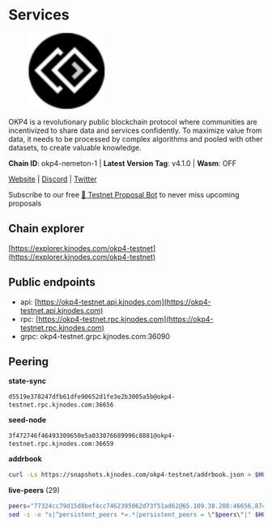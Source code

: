# Services

<figure><img src="https://raw.githubusercontent.com/kj89/cosmos-images/main/logos/okp4.png" width="150" alt=""><figcaption></figcaption></figure>

OKP4 is a revolutionary public blockchain protocol where communities are incentivized to  share data and services confidently. To maximize value from data, it needs to be processed  by complex algorithms and pooled with other datasets, to create valuable knowledge.

**Chain ID**: okp4-nemeton-1 | **Latest Version Tag**: v4.1.0 | **Wasm**: OFF

[Website](https://okp4.network) | [Discord](https://discord.gg/okp4) | [Twitter](https://twitter.com/OKP4_Protocol)



Subscribe to our free [🤖 Testnet Proposal Bot](https://t.me/kjnodes_testnet_proposal_bot) to never miss upcoming proposals


## Chain explorer
[https://explorer.kjnodes.com/okp4-testnet](https://explorer.kjnodes.com/okp4-testnet)

## Public endpoints

* api: [https://okp4-testnet.api.kjnodes.com](https://okp4-testnet.api.kjnodes.com)
* rpc: [https://okp4-testnet.rpc.kjnodes.com](https://okp4-testnet.rpc.kjnodes.com)
* grpc: okp4-testnet.grpc.kjnodes.com:36090

## Peering

**state-sync**

```text
d5519e378247dfb61dfe90652d1fe3e2b3005a5b@okp4-testnet.rpc.kjnodes.com:36656
```

**seed-node**

```text
3f472746f46493309650e5a033076689996c8881@okp4-testnet.rpc.kjnodes.com:36659
```

**addrbook**
```bash
curl -Ls https://snapshots.kjnodes.com/okp4-testnet/addrbook.json > $HOME/.okp4d/config/addrbook.json
```

**live-peers** (29)
```bash
peers="77324cc79d15d8bef4cc7462395062d73f51ad62@65.109.38.208:46656,874373b78d2cd50e716aa464bf407581d9305655@94.250.201.130:27656,61544968b65e34a59513b67613519cd37ace7ecb@161.97.151.109:26656,d5519e378247dfb61dfe90652d1fe3e2b3005a5b@65.109.68.190:36656,ead118d7cbe51cbabf5a77b69db7255512f41023@88.208.34.134:60656,7dfc61d3ac9f6da7fa9f4893bc0ffa17ef8006e6@185.111.159.139:36656,b0b56d944cf1cc569a1e77e0923e075bad94d755@141.95.145.41:28656,0521f5697fd89fc58bfbe0867525a9fe9efc12f4@65.109.154.182:38656,603828b0b21b150ece5aeee9d548a259d08348ec@65.108.224.156:26656,14f8949ab0a276d2e55c8fa6255430881978a619@185.192.96.236:26656,8cdeb85dada114c959c36bb59ce258c65ae3a09c@88.198.242.163:36656,9928d19b7663a6fa639eb7c1ee239e671edcbdb2@5.9.147.22:26616,42fbb917fca6787bc3ab774865f4bb1ef950f114@65.108.226.26:30656,44c4ad482cf8f1d9e7e18968da78bd0349fe853e@5.78.54.193:26656,854cc8b83a48ba4394c1940b57d0f42ec013e033@38.242.251.204:26656,5c2a752c9b1952dbed075c56c600c3a79b58c395@95.214.55.232:26996,e755eb8016c2f6f5303b2f8d503d9126d235e80f@138.201.35.56:26656,d1c1b729eff9afe7dfd371f190df6282c82ccfad@65.109.89.5:31656,74349a1cb9479b291866debe2042de8a2e88b850@65.108.233.109:17656,fff0a8c202befd9459ff93783a0e7756da305fe3@38.242.150.63:16656,6a66a38bdd5895ec6f1ce18b3430860a30e18e02@142.132.149.118:26656,eef77b5ae1c37f3e5809ff928c329dde906be388@65.108.133.73:21656,d1a0ff9bd7ea1ebd06bc7158f3523f5e557328be@163.172.135.127:26656,8a7605d8ae4338de5b7a0d5c70244ce05e377630@85.10.200.221:26656,643988550263605405a7968c38fd11653bf75cd0@38.242.252.104:26656,8bccab4596e8bc162763bad6597d43523e6c32f8@104.194.8.68:26656,540e0e9b33b2d87315fdf7089404671581d36e94@95.217.203.43:26656,fe8bd9375c43a7cc6ef27e62d56af341a62e67c9@95.217.202.49:30656,9755cab2585a2794453a5b396ef13b893393366f@65.108.212.224:46673"
sed -i -e "s|^persistent_peers *=.*|persistent_peers = \"$peers\"|" $HOME/.okp4d/config/config.toml
```
